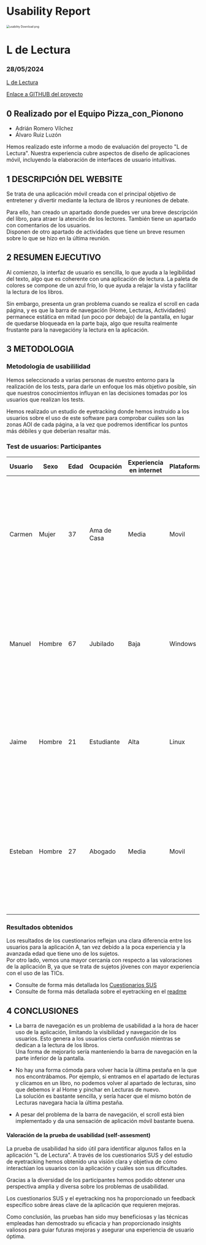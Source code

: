 # Usability Report

<img src="https://encrypted-tbn0.gstatic.com/images?q=tbn:ANd9GcRF017nhV-TFmNER2OM8UbXtdN6xwAKBYrv0i6onNfKu6Yn0BV0RK6aiOroeXl73LSY-B0&usqp=CAU" alt="usability Download png" style="zoom:50%;" />

# L de Lectura

### 28/05/2024

[L de Lectura](./P4/logo.png)

[Enlace a GITHUB del proyecto](https://github.com/Duva-01/DIU.DTR)

## 0 Realizado por el Equipo Pizza_con_Pionono

* Adrián Romero Vílchez
* Álvaro Ruiz Luzón

Hemos realizado este informe a modo de evaluación del proyecto "L de Lectura". Nuestra experiencia cubre aspectos de diseño de aplicaciones móvil, incluyendo la elaboración de interfaces de usuario intuitivas.

## 1 DESCRIPCIÓN DEL WEBSITE

Se trata de una aplicación móvil creada con el principal objetivo de entretener y divertir mediante la lectura de libros y reuniones de debate.

Para ello, han creado un apartado donde puedes ver una breve descripción del libro, para atraer la atención de los lectores. También tiene un apartado con comentarios de los usuarios.<br>
Disponen de otro apartado de actividades que tiene un breve resumen sobre lo que se hizo en la última reunión.

## 2 RESUMEN EJECUTIVO

Al comienzo, la interfaz de usuario es sencilla, lo que ayuda a la legibilidad del texto, algo que es coherente con una aplicación de lectura. La paleta de colores se compone de un azul frío, lo que ayuda a relajar la vista y facilitar la lectura de los libros.

Sin embargo, presenta un gran problema cuando se realiza el scroll en cada página, y es que la barra de navegación (Home, Lecturas, Actividades) permanece estática en mitad (un poco por debajo) de la pantalla, en lugar de quedarse bloqueada en la parte baja, algo que resulta realmente frustante para la navegacióny la lectura en la aplicación.

## 3 METODOLOGIA 

### Metodología de usabililidad

Hemos seleccionado a varias personas de nuestro entorno para la realización de los tests, para darle un enfoque los más objetivo posible, sin que nuestros conocimientos influyan en las decisiones tomadas por los usuarios que realizan los tests.

Hemos realizado un estudio de eyetracking donde hemos instruido a los usuarios sobre el uso de este software para comprobar cuáles son las zonas AOI de cada página, a la vez que podremos identificar los puntos más débiles y que deberían resaltar más.

### Test de usuarios: Participantes

| Usuario | Sexo      | Edad | Ocupación  | Experiencia en internet | Plataforma       | Perfil cubierto                                                                                                                                                        | Test | SUS  |
| ------- | --------- | ---- | ---------- | ----------------------- | ---------------- | ---------------------------------------------------------------------------------------------------------------------------------------------------------------------- | ---- | ---- |
| Carmen   | Mujer  | 37   | Ama de Casa | Media                   | Movil | Mujer de mediana edad que se dedica al cuidado del hogar y necesita coordinar actividades familiares de manera eficiente. Necesita una plataforma intuitiva y fácil de usar.                       | A    | 75 |
| Manuel    | Hombre | 67   | Jubilado | Baja                    | Windows | Hombre jubilado con poca experiencia en internet, buscando cursos de cocina para pasar el rato. Encuentra la plataforma un tanto difícil de entender.                        | A    | 45 |
| Jaime     | Hombre  | 21   | Estudiante | Alta                    | Linux   | Joven estudiante apasionado por la lectura y los debates. Quiere encontrar un grupo con el que compartir ideas sobre sus libros favoritos.   | B    | 70   |
| Esteban  | Hombre | 27   | Abogado   | Media                    | Movil          | Abogado joven que busca una forma de desestresarse después de un duro día de trabajo. La plataforma es un poco confusa debido a que no puede ver de forma correcta su contenido. | B    | 63   |

### Resultados obtenidos

Los resultados de los cuestionarios reflejan una clara diferencia entre los usuarios para la aplicación A, tan vez debido a la poca experiencia y la avanzada edad que tiene uno de los sujetos.<br>
Por otro lado, vemos una mayor cercanía con respecto a las valoraciones de la aplicación B, ya que se trata de sujetos jóvenes con mayor experiencia con el uso de las TICs.

* Consulte de forma más detallada los [Cuestionarios SUS](./P4/SUS_Cuestionaries.jpg)
* Consulte de forma más detallada sobre el eyetracking en el [readme](./P4/readme.md)

## 4 CONCLUSIONES 

* La barra de navegación es un problema de usabilidad a la hora de hacer uso de la aplicación, limitando la visibilidad y navegación de los usuarios. Esto genera a los usuarios cierta confusión mientras se dedican a la lectura de los libros. <br>
Una forma de mejorarlo sería manteniendo la barra de navegación en la parte inferior de la pantalla.

* No hay una forma cómoda para volver hacia la última pestaña en la que nos encontrábamos. Por ejemplo, si entramos en el apartado de lecturas y clicamos en un libro, no podemos volver al apartado de lecturas, sino que debemos ir al Home y pinchar en Lecturas de nuevo. <br>
La solución es bastante sencilla, y sería hacer que el mismo botón de Lecturas navegara hacia la última pestaña.

* A pesar del problema de la barra de navegación, el scroll está bien implementado y da una sensación de aplicación móvil bastante buena.

#### Valoración de la prueba de usabilidad (self-assesment)

La prueba de usabilidad ha sido útil para identificar algunos fallos en la aplicación "L de Lectura". A través de los cuestionarios SUS y del estudio de eyetracking hemos obtenido una visión clara y objetiva de cómo interactúan los usuarios con la aplicación y cuáles son sus dificultades.

Gracias a la diversidad de los participantes hemos podido obtener una perspectiva amplia y diversa sobre los problemas de usabilidad.

Los cuestionarios SUS y el eyetracking nos ha proporcionado un feedback específico sobre áreas clave de la aplicación que requieren mejoras.

Como conclusión, las pruebas han sido muy beneficiosas y las técnicas empleadas han demostrado su eficacia y han proporcionado insights valiosos para guiar futuras mejoras y asegurar una experiencia de usuario óptima.
